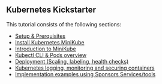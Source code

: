 ## Kubernetes Kickstarter

This tutorial consists of the following sections:

* [Setup & Prerquisites](https://kubernetes.io/docs/tasks/tools/install-minikube/)
* [Install Kubernetes MiniKube](https://kubernetes.io/docs/getting-started-guides/minikube/)
* [Introduction to MiniKube](https://kubernetes.io/docs/tutorials/stateless-application/hello-minikube/)
* [Kubectl CLI & Pods overview](https://kubernetes.io/docs/user-guide/walkthrough/)
* [Deployment (Scaling, labeling, health checks)](https://kubernetes.io/docs/user-guide/walkthrough/k8s201/)
* [Kubernetes logging, monitoring and securing containers](https://kubernetes.io/docs/tasks/debug-application-cluster/core-metrics-pipeline/)
* [Implementation examples using Sponsors Services/tools]()
